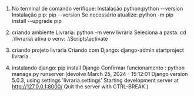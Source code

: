  
1. No terminal de comando verifique:
 Instalação python:python --version
 Instalação pip: pip --version 
    Se necessário atualize: python -m pip install --upgrade pip 


2. criando ambiente
    Livraria:  python -m venv livraria
    Seleciona a pasta: cd .\livraria\ 
    ativa o venv: .\Scripts\activate

3. criando projeto livraria 
    Criando com Django: django-admin startproject livraria .

4. instalando django:  pip install Django 
    Confirmar funcionamento : python manage.py runserver
    (devolve March 25, 2024 - 15:12:01
    Django version 5.0.3, using settings 'livraria.settings'
    Starting development server at http://127.0.0.1:8000/
    Quit the server with CTRL-BREAK.)
